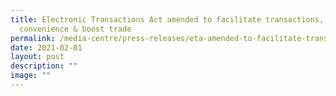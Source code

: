 ```yaml
---
title: Electronic Transactions Act amended to facilitate transactions, provide
  convenience & boost trade
permalink: /media-centre/press-releases/eta-amended-to-facilitate-transactions-provide-convenience-boost-trade/
date: 2021-02-01
layout: post
description: ""
image: ""
---
```

